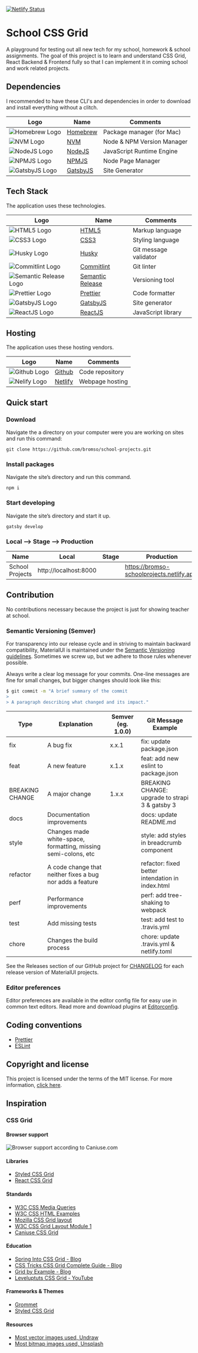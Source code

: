 [![Netlify Status](https://api.netlify.com/api/v1/badges/4ea7c66d-38f1-4c3d-a48b-7ad02a33c71d/deploy-status)](https://app.netlify.com/sites/bromso-schoolprojects/deploys)

# School CSS Grid
A playground for testing out all new tech for my school, homework & school assignments.
The goal of this project is to learn and understand CSS Grid, React Backend & Frontend fully so that I can implement it in coming school and work related projects.

## Dependencies
I recommended to have these CLI's and dependencies in order to download and install everything without a clitch.

| Logo                                                    | Name                                                                        | Comments																																		|
|---------------------------------------------------------|-----------------------------------------------------------------------------|-----------------------------------------------------------------------------|
| ![Homebrew Logo](docs/img/homebrew.png)                 | [Homebrew](https://brew.sh/)                                                |	Package manager (for Mac)																										|
| ![NVM Logo](docs/img/nvm.png)                           | [NVM](https://github.com/nvm-sh/nvm)                                        |	Node & NPM Version Manager																									|
| ![NodeJS Logo](docs/img/nodejs.png)                     | [NodeJS](https://nodejs.org/)                                               |	JavaScript Runtime Engine																										|
| ![NPMJS Logo](docs/img/npmjs.png)                       | [NPMJS](https://www.npmjs.com/)                                             |	Node Page Manager																														|
| ![GatsbyJS Logo](docs/img/gatsbyjs.png)			            | [GatsbyJS](https://www.gatsbyjs.com/)                                       |	Site Generator																															|

## Tech Stack
The application uses these technologies.

| Logo                                                    | Name                                                                        | Comments																																		|
|---------------------------------------------------------|-----------------------------------------------------------------------------|-----------------------------------------------------------------------------|
| ![HTML5 Logo](docs/img/html5.png)                       | [HTML5](https://html.spec.whatwg.org/)																	    |	Markup language																															|
| ![CSS3 Logo](docs/img/css3.png)                         | [CSS3](https://www.w3.org/TR/CSS/)				                                  |	Styling language																														|
| ![Husky Logo](docs/img/husky.png)                       | [Husky](https://typicode.github.io/husky/)                                  |	Git message validator 																											|
| ![Commitlint Logo](docs/img/commitlint.png)             | [Commitlint](https://commitlint.js.org/)                                    |	Git linter																																	|
| ![Semantic Release Logo](docs/img/semanticrelease.png)  | [Semantic Release](https://semantic-release.gitbook.io/semantic-release/)   |	Versioning tool																															|
| ![Prettier Logo](docs/img/prettier.png)                 | [Prettier](https://prettier.io/)							                              |	Code formatter  																														|
| ![GatsbyJS Logo](docs/img/gatsbyjs.png)             		| [GatsbyJS](https://www.gatsbyjs.com/)                                    		|	Site generator																															|
| ![ReactJS Logo](docs/img/reactjs.png)  									| [ReactJS](https://reactjs.org/)   																					|	JavaScript library																													|

## Hosting
The application uses these hosting vendors.

| Logo                                                     | Name                                                                        |Comments																																		 |
|----------------------------------------------------------|-----------------------------------------------------------------------------|-----------------------------------------------------------------------------|
| ![Github Logo](docs/img/github.png)                      | [Github](https://github.com/)                                               | Code repository  																													 |
| ![Nelify Logo](docs/img/netlify.png)                     | [Netlify](https://www.netlify.com/)                                         | Webpage hosting  																													 |


## Quick start

### Download
Navigate the a directory on your computer were you are working on sites and run this command:
```shell
git clone https://github.com/bromso/school-projects.git
```

### Install packages
Navigate the site’s directory and run this command.
```shell
npm i
```

### Start developing
Navigate the site’s directory and start it up.
```shell
gatsby develop
```

### Local --> Stage --> Production

| Name                | Local                            | Stage		                  										 | Production                  										 |
|---------------------|----------------------------------|-------------------------------------------------|-------------------------------------------------|
| School Projects     | http://localhost:8000            |       																					 | https://bromso-schoolprojects.netlify.app/			 |

## Contribution
No contributions necessary because the project is just for showing teacher at school.

### Semantic Versioning (Semver)

For transparency into our release cycle and in striving to maintain backward compatibility, MaterialUI is maintained under the [Semantic Versioning guidelines](https://semver.org). Sometimes we screw up, but we adhere to those rules whenever possible.

Always write a clear log message for your commits. One-line messages are fine for small changes, but bigger changes should look like this:

```sh
$ git commit -m "A brief summary of the commit
>
> A paragraph describing what changed and its impact."
```

| Type            | Explanation                                                    | Semver (eg. 1.0.0) | Git Message Example                              |
|-----------------|----------------------------------------------------------------|--------------------|--------------------------------------------------|
| fix             | A bug fix                                                      | x.x.1              | fix: update package.json                         |
| feat            | A new feature                                                  | x.1.x              | feat: add new eslint to package.json             |
| BREAKING CHANGE | A major change                                                 | 1.x.x              | BREAKING CHANGE: upgrade to strapi 3 & gatsby 3  |
| docs            | Documentation improvements                                     |                    | docs: update README.md                           |
| style           | Changes made white-space, formatting, missing semi-colons, etc |                    | style: add styles in breadcrumb component        |
| refactor        | A code change that neither fixes a bug nor adds a feature      |                    | refactor: fixed better intendation in index.html |
| perf            | Performance improvements                                       |                    | perf: add tree-shaking to webpack                |
| test            | Add missing tests                                              |                    | test: add test to .travis.yml                    |
| chore           | Changes the build process                                      |                    | chore: update .travis.yml & netlify.toml         |


See the Releases section of our GitHub project for [CHANGELOG](https://github.com/bromso/school-projects/blob/main/CHANGELOG.md) for each release version of MaterialUI projects.

### Editor preferences

Editor preferences are available in the editor config file for easy use in common text editors. Read more and download plugins at [Editorconfig](https://editorconfig.org/).

## Coding conventions

- [Prettier](https://prettier.io/)
- [ESLint](https://eslint.org/)

## Copyright and license

This project is licensed under the terms of the MIT license.
For more information, [click here](https://github.com/bromso/school-projects/blob/master/LICENSE).

## Inspiration

### CSS Grid
#### Browser support
![Browser support according to Caniuse.com](docs/img/css-grid-caniuse.jpg)

#### Libraries
- [Styled CSS Grid](https://github.com/azz/styled-css-grid)
- [React CSS Grid](https://github.com/jxnblk/react-css-grid)

#### Standards
- [W3C CSS Media Queries](https://www.w3schools.com/css/css_rwd_mediaqueries.asp)
- [W3C CSS HTML Examples](https://www.w3schools.com/html/html_examples.asp)
- [Mozilla CSS Grid layout](https://developer.mozilla.org/en-US/docs/Web/CSS/CSS_Grid_Layout)
- [W3C CSS Grid Layout Module 1](https://www.w3.org/TR/css-grid-1/)
- [Caniuse CSS Grid](https://caniuse.com/#feat=css-grid)

#### Education
- [Spring Into CSS Grid - Blog](https://jonitrythall.com/spring-into-css-grid)
- [CSS Tricks CSS Grid Complete Guide - Blog](https://css-tricks.com/snippets/css/complete-guide-grid/)
- [Grid by Example - Blog](https://gridbyexample.com/video/series-auto-fill-auto-fit/)
- [Leveluptuts CSS Grid - YouTube](https://youtu.be/NLLMwJwDgBs)

#### Frameworks & Themes
- [Grommet](https://v2.grommet.io/)
- [Styled CSS Grid](https://styled-css-grid.js.org/)

#### Resources
- [Most vector images used, Undraw](https://undraw.co/)
- [Most bitmap images used, Unsplash](https://unsplash.com/)
